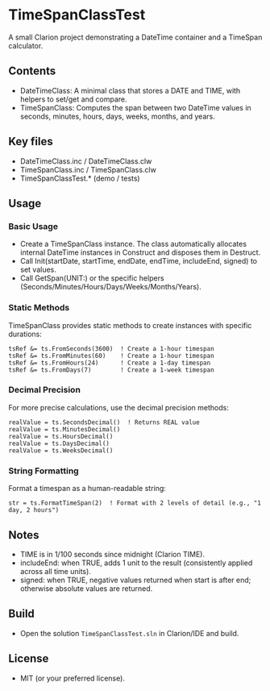 # TimeSpanClassTest

A small Clarion project demonstrating a DateTime container and a TimeSpan calculator.

## Contents
- DateTimeClass: A minimal class that stores a DATE and TIME, with helpers to set/get and compare.
- TimeSpanClass: Computes the span between two DateTime values in seconds, minutes, hours, days, weeks, months, and years.

## Key files
- DateTimeClass.inc / DateTimeClass.clw
- TimeSpanClass.inc / TimeSpanClass.clw
- TimeSpanClassTest.* (demo / tests)

## Usage

### Basic Usage
- Create a TimeSpanClass instance. The class automatically allocates internal DateTime instances in Construct and disposes them in Destruct.
- Call Init(startDate, startTime, endDate, endTime, includeEnd, signed) to set values.
- Call GetSpan(UNIT:<Unit>) or the specific helpers (Seconds/Minutes/Hours/Days/Weeks/Months/Years).

### Static Methods
TimeSpanClass provides static methods to create instances with specific durations:
```clarion
tsRef &= ts.FromSeconds(3600)  ! Create a 1-hour timespan
tsRef &= ts.FromMinutes(60)    ! Create a 1-hour timespan
tsRef &= ts.FromHours(24)      ! Create a 1-day timespan
tsRef &= ts.FromDays(7)        ! Create a 1-week timespan
```

### Decimal Precision
For more precise calculations, use the decimal precision methods:
```clarion
realValue = ts.SecondsDecimal()  ! Returns REAL value
realValue = ts.MinutesDecimal()
realValue = ts.HoursDecimal()
realValue = ts.DaysDecimal()
realValue = ts.WeeksDecimal()
```

### String Formatting
Format a timespan as a human-readable string:
```clarion
str = ts.FormatTimeSpan(2)  ! Format with 2 levels of detail (e.g., "1 day, 2 hours")
```

## Notes
- TIME is in 1/100 seconds since midnight (Clarion TIME).
- includeEnd: when TRUE, adds 1 unit to the result (consistently applied across all time units).
- signed: when TRUE, negative values returned when start is after end; otherwise absolute values are returned.

## Build
- Open the solution `TimeSpanClassTest.sln` in Clarion/IDE and build.

## License
- MIT (or your preferred license).
